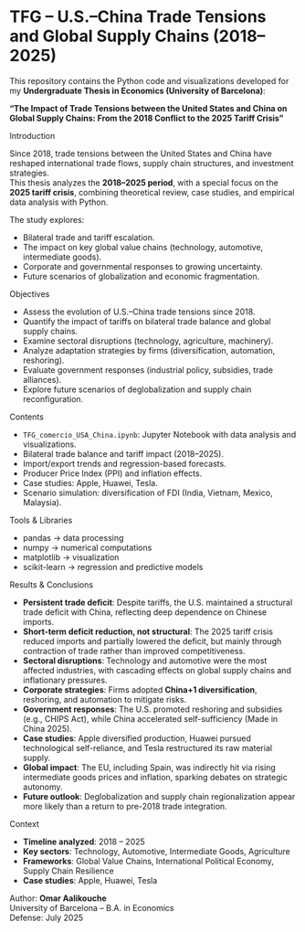 # TFG – U.S.–China Trade Tensions and Global Supply Chains (2018–2025)

This repository contains the Python code and visualizations developed for my **Undergraduate Thesis in Economics (University of Barcelona)**:

**“The Impact of Trade Tensions between the United States and China on Global Supply Chains: From the 2018 Conflict to the 2025 Tariff Crisis”**



 Introduction

Since 2018, trade tensions between the United States and China have reshaped international trade flows, supply chain structures, and investment strategies.  
This thesis analyzes the **2018–2025 period**, with a special focus on the **2025 tariff crisis**, combining theoretical review, case studies, and empirical data analysis with Python.

The study explores:
- Bilateral trade and tariff escalation.  
- The impact on key global value chains (technology, automotive, intermediate goods).  
- Corporate and governmental responses to growing uncertainty.  
- Future scenarios of globalization and economic fragmentation.  


 Objectives

- Assess the evolution of U.S.–China trade tensions since 2018.  
- Quantify the impact of tariffs on bilateral trade balance and global supply chains.  
- Examine sectoral disruptions (technology, agriculture, machinery).  
- Analyze adaptation strategies by firms (diversification, automation, reshoring).  
- Evaluate government responses (industrial policy, subsidies, trade alliances).  
- Explore future scenarios of deglobalization and supply chain reconfiguration.  



 Contents

- `TFG_comercio_USA_China.ipynb`: Jupyter Notebook with data analysis and visualizations.  
- Bilateral trade balance and tariff impact (2018–2025).  
- Import/export trends and regression-based forecasts.  
- Producer Price Index (PPI) and inflation effects.  
- Case studies: Apple, Huawei, Tesla.  
- Scenario simulation: diversification of FDI (India, Vietnam, Mexico, Malaysia).  



 Tools & Libraries

- pandas → data processing  
- numpy → numerical computations  
- matplotlib → visualization  
- scikit-learn → regression and predictive models  



Results & Conclusions

- **Persistent trade deficit**: Despite tariffs, the U.S. maintained a structural trade deficit with China, reflecting deep dependence on Chinese imports.  
- **Short-term deficit reduction, not structural**: The 2025 tariff crisis reduced imports and partially lowered the deficit, but mainly through contraction of trade rather than improved competitiveness.  
- **Sectoral disruptions**: Technology and automotive were the most affected industries, with cascading effects on global supply chains and inflationary pressures.  
- **Corporate strategies**: Firms adopted **China+1 diversification**, reshoring, and automation to mitigate risks.  
- **Government responses**: The U.S. promoted reshoring and subsidies (e.g., CHIPS Act), while China accelerated self-sufficiency (Made in China 2025).  
- **Case studies**: Apple diversified production, Huawei pursued technological self-reliance, and Tesla restructured its raw material supply.  
- **Global impact**: The EU, including Spain, was indirectly hit via rising intermediate goods prices and inflation, sparking debates on strategic autonomy.  
- **Future outlook**: Deglobalization and supply chain regionalization appear more likely than a return to pre-2018 trade integration.  



Context

- **Timeline analyzed**: 2018 – 2025  
- **Key sectors**: Technology, Automotive, Intermediate Goods, Agriculture  
- **Frameworks**: Global Value Chains, International Political Economy, Supply Chain Resilience  
- **Case studies**: Apple, Huawei, Tesla  



Author: **Omar Aalikouche**  
University of Barcelona – B.A. in Economics  
Defense: July 2025  
